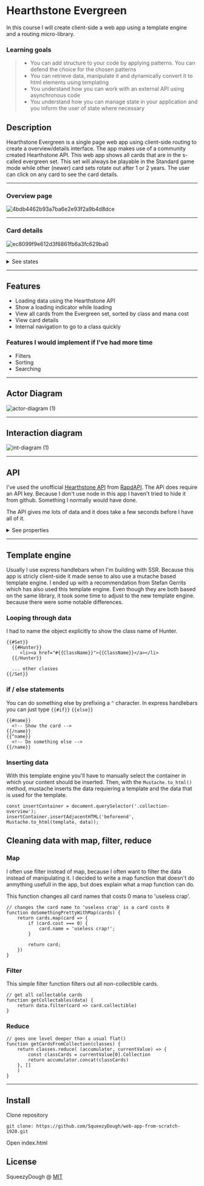 
# Hearthstone Evergreen
In this course I will create client-side a web app using a template engine and a routing micro-library.

### Learning goals
> - You can add structure to your code by applying patterns. You can defend the choice for the chosen patterns
> - You can retrieve data, manipulate it and dynamically convert it to html elements using templating
> - You understand how you can work with an external API using asynchronous code
> - You understand how you can manage state in your application and you inform the user of state where necessary

## Description
Hearthstone Evergreen is a single page web app using client-side routing to create a overview/details interface. The app makes use of a community created Hearthstone API. This web app shows all cards that are in the s-called evergreen set. This set will always be playable in the Standard game mode while other (newer) card sets rotate out after 1 or 2 years. The user can click on any card to see the card details.

------

### Overview page
![4bdb4462b93a7ba6e2e93f2a9b4d8dce](https://user-images.githubusercontent.com/33430653/81810304-ffb99300-9522-11ea-8ca5-ec7f5dda5960.png)

------

### Card details
![ec8099f9e612d3f6861fb6a3fc629ba0](https://user-images.githubusercontent.com/33430653/81810338-106a0900-9523-11ea-85f2-dac4a11e5562.png)

------

<details>
<summary> See states </summary>
  
### Error state
When the user enters an ID that does not exist the website shows an error page
![60d4dd47e4560e61f48efdc7f0face04](https://user-images.githubusercontent.com/33430653/81810398-2aa3e700-9523-11ea-878c-d108b8340eb3.png)

------
  
### Loading state
When the user visits the site for the first time all cards are fetched from the API and stored in the LocalStorage.
![abebd0d684c50869620b672594b38e4a](https://user-images.githubusercontent.com/33430653/81810500-5626d180-9523-11ea-8444-d4e25ed6cff4.png)

</details>

------

## Features
- Loading data using the Hearthstone API
- Show a loading indicator while loading
- View all cards from the Evergreen set, sorted by class and mana cost
- View card details
- Internal navigation to go to a class quickly

### Features I would implement if I've had more time
* Filters
* Sorting
* Searching

------

## Actor Diagram
![actor-diagram (1)](https://user-images.githubusercontent.com/33430653/81862505-1d5e1b00-956a-11ea-9640-232b0e69a09d.png)

------

## Interaction diagram
![int-diagram (1)](https://user-images.githubusercontent.com/33430653/81862504-1cc58480-956a-11ea-95f9-f075b4465cac.png)

------
## API
I've used the unofficial [Hearthstone API](https://rapidapi.com/omgvamp/api/hearthstone) from [RapdAPI](https://rapidapi.com/). The APi does require an API key. Because I don't use node in this app I haven't tried to hide it from github. Something I normally would have done.

The API gives me lots of data and it does take a few seconds before I have all of it.

<details>
  <summary> See properties </summary>
  

  ### Fetching card sets
  The API gives me a lot of irrelevant card sets. For example, Battlegrounds is a set from a entirely different game mode and I don't even know what Wild event is. For the vergreen set only the Classic and Basic sets are relevant. 
  
  ![b59c54301d9ea4dba513b90d7984861a](https://user-images.githubusercontent.com/33430653/81812384-570d3280-9526-11ea-824f-c323ac42dbef.png)

  ------
  
  ### Cleaning the data
  Within a card set, the data is also very dirty. It includes non-collectable objects. In hearthstone every object is a card. but in-game there are bif differences. For example a hero is also a card, even though in-game its just a playable hero skin. There are more assets in this API that is not a card but something else. I had to do a lot of data cleaning to just get the collectable cards. An example of an ectual real card can be found below.

  ![c889f8c60248ae98269fc28590885011 (1)](https://user-images.githubusercontent.com/33430653/81812389-583e5f80-9526-11ea-80bb-347aa581d5ca.png)
  
</details>

------

## Template engine
Usually I use express handlebars when I'm building with SSR. Because this app is stricly client-side it made sense to also use a mutache based template engine. I ended up with a recommendation from Stefan Gerrits which has also used this template engine. Even though they are both based on the same library, it took some time to adjust to the new template engine. because there were some notable differences.

### Looping through data
I had to name the object explicitly to show the class name of Hunter.
```
{{#Set}}
  {{#Hunter}}
     <li><a href="#{{ClassName}}">{{ClassName}}</a></li>
  {{/Hunter}}
  
  ... other classes
{{/Set}}
```

### if / else statements
You can do something else by prefixing a `^` character. In express handlebars you can just type `{{#if}}` `{{else}}`
```
{{#name}}
  <!-- Show the card -->
{{/name}}
{{^name}} 
  <!-- Do something else -->
{{/name}}
```
### Inserting data
With this template engine you'll have to manually select the container in which your content should be inserted. Then, with the `Mustache.to_html()` method, mustache inserts the data requiering a template and the data that is used for the template.
```
const insertContainer = document.querySelector('.collection-overview');
insertContainer.insertAdjacentHTML('beforeend', Mustache.to_html(template, data));
```

## Cleaning data with map, filter, reduce
### Map
I often use filter instead of map, because I often want to filter the data instead of manipulating it. I decided to write a map function that doesn't do anmything usefull in the app, but does explain what a map function can do.

This function changes all card names that costs 0 mana to 'useless crap'.
```
// changes the card name to 'useless crap' is a card costs 0
function doSomethingPrettyWithMap(cards) {
    return cards.map(card => {
        if (card.cost === 0) {
            card.name = 'useless crap!';
        }

        return card;
    })
}
```

### Filter
This simple filter function filters out all non-collectible cards.
```
// get all collectable cards
function getCollectables(data) {
    return data.filter(card => card.collectible)
}

```

### Reduce
```
// goes one level deeper than a usual flat()
function getCardsFromCollection(classes) {
    return classes.reduce( (accumulator, currentValue) => {
        const classCards = currentValue[0].Collection
        return accumulator.concat(classCards)
    }, []
    ) 
}
```

------

## Install
Clone repository
```
git clone: https://github.com/SqueezyDough/web-app-from-scratch-1920.git
```
Open index.html

## License
SqueezyDough @ [MIT](https://opensource.org/licenses/MIT)
